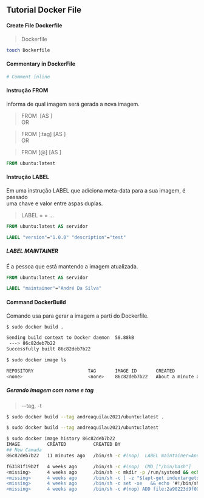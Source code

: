 ## Tutorial Docker File

#### Create File Dockerfile
> Dockerfile
```bash
touch Dockerfile
```
#### Commentary in DockerFile
```Dockerfile
# Comment inline
```
#### Instrução FROM
informa de qual imagem será gerada a nova imagem.
> FROM <image> [AS <name>] 
<br> OR

> FROM <image>[:tag] [AS <name>]
<br> OR

> FROM <image>[@<digest>] [AS <name>]
```Dockerfile
FROM ubuntu:latest
```
#### Instrução LABEL
Em uma instrução LABEL que adiciona meta-data para a sua imagem, é passado <br>
uma chave e valor entre aspas duplas.
> LABEL <key>=<value> <key>=<value> ...
```Dockerfile
FROM ubuntu:latest AS servidor

LABEL "version"="1.0.0" "description"="test"
```
##### LABEL MAINTAINER
É a pessoa que está mantendo a imagem atualizada.
```Dockerfile
FROM ubuntu:latest AS servidor  

LABEL "maintainer"="André Da Silva"
```    

#### Command DockerBuild
Comando usa para gerar a imagem a parti do Dockerfile.
```bash
$ sudo docker build . 

Sending build context to Docker daemon  58.88kB
 ---> 86c82deb7b22
Successfully built 86c82deb7b22
``` 
```bash
$ sudo docker image ls

REPOSITORY                    TAG       IMAGE ID       CREATED              SIZE
<none>                        <none>    86c82deb7b22   About a minute ago   72.9MB
```
##### Gerando imagem com nome e tag
> --tag, -t
```bash
$ sudo docker build --tag andreaquilau2021/ubuntu:latest .
```
```bash
$ sudo docker build --tag andreaquilau2021/ubuntu:latest
```
```bash
$ sudo docker image history 86c82deb7b22
IMAGE          CREATED          CREATED BY                                      SIZE      COMMENT
## New Camada
86c82deb7b22   11 minutes ago   /bin/sh -c #(nop)  LABEL maintainer=André Aq…   0B        

f63181f19b2f   4 weeks ago      /bin/sh -c #(nop)  CMD ["/bin/bash"]            0B        
<missing>      4 weeks ago      /bin/sh -c mkdir -p /run/systemd && echo 'do…   7B        
<missing>      4 weeks ago      /bin/sh -c [ -z "$(apt-get indextargets)" ]     0B        
<missing>      4 weeks ago      /bin/sh -c set -xe   && echo '#!/bin/sh' > /…   811B      
<missing>      4 weeks ago      /bin/sh -c #(nop) ADD file:2a90223d9f00d31e3…   72.9MB 
```

